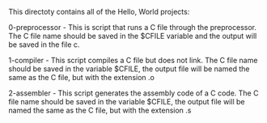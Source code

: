 This directoty contains all of the Hello, World projects:

0-preprocessor - This is script that runs a C file through the preprocessor. The C file name should be saved in the $CFILE variable and the output will be saved in the file c.

1-compiler - This script compiles a C file but does not link. The C file name should be saved in the variable $CFILE, the output file will be named the same as the C file, but with the extension .o

2-assembler - This script generates the assembly code of a C code. The C file name should be saved in the variable $CFILE, the output file will be named the same as the C file, but with the extension .s

